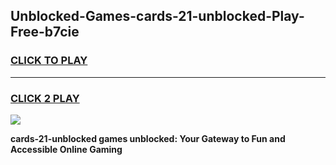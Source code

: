 
## Unblocked-Games-cards-21-unblocked-Play-Free-b7cie
<h3>
<a href="https://premium76.site?title=cards-21-unblocked&ref=23A">CLICK TO PLAY</a></h3>
<hr>

<h3>
<a href="https://premium76.site?title=cards-21-unblocked&ref=23A">CLICK 2 PLAY</a>
  
</h3>

<a href="https://premium76.site?title=cards-21-unblocked&ref=23A"><img src="https://clearcache.store/games.png"></a>


**cards-21-unblocked games unblocked: Your Gateway to Fun and Accessible Online Gaming**
